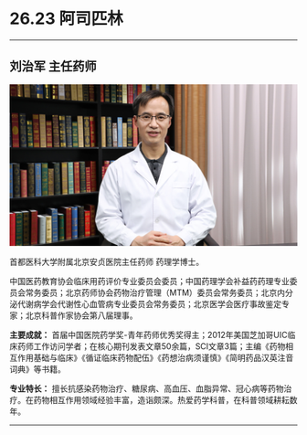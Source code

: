 # 26.23 阿司匹林

---

## 刘治军 主任药师

![1684767162228](image/c26_023/1684767162228.png)

首都医科大学附属北京安贞医院主任药师 药理学博士。

中国医药教育协会临床用药评价专业委员会委员；中国药理学会补益药药理专业委员会常务委员；北京药师协会药物治疗管理（MTM）委员会常务委员；北京内分泌代谢病学会代谢性心血管病专业委员会常务委员；北京医学会医疗事故鉴定专家；北京科普作家协会第八届理事。

**主要成就：** 首届中国医院药学奖-青年药师优秀奖得主；2012年美国芝加哥UIC临床药师工作访问学者；在核心期刊发表文章50余篇，SCI文章3篇；主编《药物相互作用基础与临床》《循证临床药物配伍》《药想治病须谨慎》《简明药品汉英注音词典》等书籍。

**专业特长：** 擅长抗感染药物治疗、糖尿病、高血压、血脂异常、冠心病等药物治疗。在药物相互作用领域经验丰富，造诣颇深。热爱药学科普，在科普领域耕耘数年。

---

